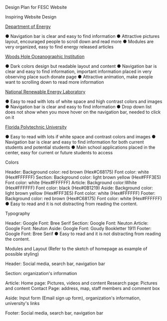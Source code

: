 Design Plan for FESC Website

Inspiring Website Design

[Department of Energy](https://www.energy.gov)

●	Navigation bar is clear and easy to find information
●	Attractive pictures layout, encouraged people to scroll down and read more
●	Modules are very organized, easy to find energy released articles

[Woods Hole Oceanographic Institution](http://www.whoi.edu)

●	Dark colors design but readable layout and content
●	Navigation bar is clear and easy to find information, important information placed in very observing place such donate page
●	Attractive animation, make people want to scrolling down to read more information 

[National Renewable Energy Laboratory](https://www.nrel.gov)

●	Easy to read with lots of white space and high contrast colors and images
●	Navigation bar is clear and easy to find information
●	Drop down list does not show when you move hover on the navigation bar, needed to click on it

[Florida Polytechnic University](https://floridapoly.edu)

●	Easy to read with lots if white space and contrast colors and images
●	Navigation bar is clear and easy to find information for both current students and potential students
●	Main school applications placed in the center, easy for current or future students to access

Colors

Header: 
Background color: red brown (Hex#C68175)
Font color: white (Hex#FFFFFF)
Section:
Background color: light brown yellow (Hex#FFF3E5)
Font color: white (Hex#FFFFFF)
Article: 
Background color:White (Hex#FFFFFF)
Font color: black (Hex#0B1219)
Aside:
Background color: light brown yellow (Hex#FFF3E5)
Font color: white (Hex#FFFFFF)
Footer: 
Background color: red brown (Hex#C68175)
Font color: white (Hex#FFFFFF)
●	Easy to read and it is not distracting from reading the content. 

Typography

Header: Google Font: Bree Serif
Section: Google Font: Neuton
Article: Google Font: Neuton
Aside: Google Font: Goudy Bookletter 1911
Footer: Google Font: Bree Serif
●	Easy to read and it is not distracting from reading the content. 

Modules and Layout (Refer to the sketch of homepage as example of possible styling)

Header:
Social media, search bar,  navigation bar

Section:
organization's information

Article:
Home page: Pictures, videos and content
Research page: Pictures and content
Contact Page: address, map, staff members and comment box

Aside: 
Input form (Email sign up form), organization's information, university's links 

Footer:
Social media, search bar,  navigation bar

